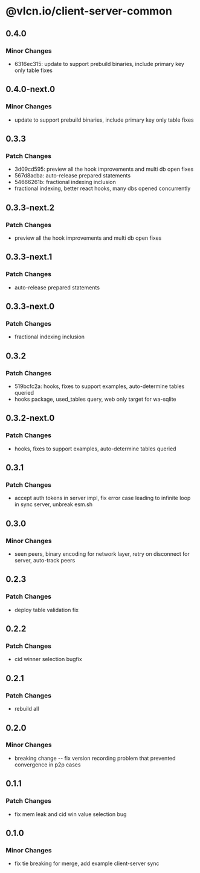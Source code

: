 # @vlcn.io/client-server-common

## 0.4.0

### Minor Changes

- 6316ec315: update to support prebuild binaries, include primary key only table fixes

## 0.4.0-next.0

### Minor Changes

- update to support prebuild binaries, include primary key only table fixes

## 0.3.3

### Patch Changes

- 3d09cd595: preview all the hook improvements and multi db open fixes
- 567d8acba: auto-release prepared statements
- 54666261b: fractional indexing inclusion
- fractional indexing, better react hooks, many dbs opened concurrently

## 0.3.3-next.2

### Patch Changes

- preview all the hook improvements and multi db open fixes

## 0.3.3-next.1

### Patch Changes

- auto-release prepared statements

## 0.3.3-next.0

### Patch Changes

- fractional indexing inclusion

## 0.3.2

### Patch Changes

- 519bcfc2a: hooks, fixes to support examples, auto-determine tables queried
- hooks package, used_tables query, web only target for wa-sqlite

## 0.3.2-next.0

### Patch Changes

- hooks, fixes to support examples, auto-determine tables queried

## 0.3.1

### Patch Changes

- accept auth tokens in server impl, fix error case leading to infinite loop in sync server, unbreak esm.sh

## 0.3.0

### Minor Changes

- seen peers, binary encoding for network layer, retry on disconnect for server, auto-track peers

## 0.2.3

### Patch Changes

- deploy table validation fix

## 0.2.2

### Patch Changes

- cid winner selection bugfix

## 0.2.1

### Patch Changes

- rebuild all

## 0.2.0

### Minor Changes

- breaking change -- fix version recording problem that prevented convergence in p2p cases

## 0.1.1

### Patch Changes

- fix mem leak and cid win value selection bug

## 0.1.0

### Minor Changes

- fix tie breaking for merge, add example client-server sync
